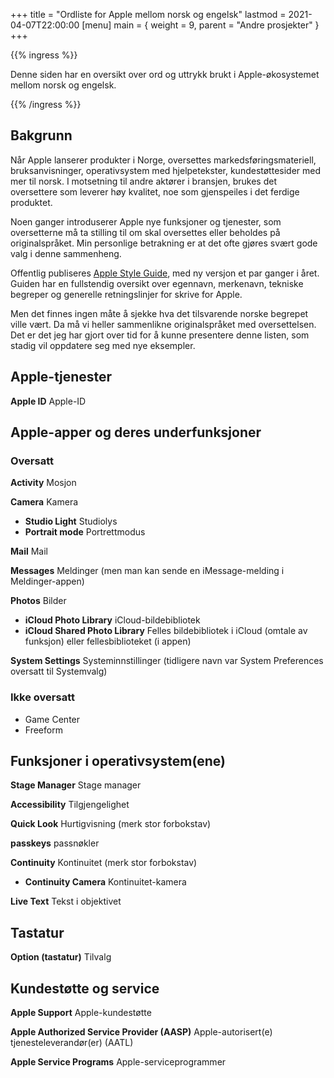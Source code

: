+++
title = "Ordliste for Apple mellom norsk og engelsk"
lastmod = 2021-04-07T22:00:00
[menu]
main = { weight = 9, parent = "Andre prosjekter" }
+++

{{% ingress %}}

Denne siden har en oversikt over ord og uttrykk brukt i Apple-økosystemet mellom norsk
og engelsk.

{{% /ingress %}}

## Bakgrunn

Når Apple lanserer produkter i Norge, oversettes markedsføringsmateriell,
bruksanvisninger,
operativsystem med hjelpetekster, kundestøttesider med mer til norsk. I motsetning til
andre aktører i bransjen, brukes det oversettere som leverer høy kvalitet, noe som
gjenspeiles i det ferdige produktet.

Noen ganger introduserer Apple nye funksjoner og tjenester, som oversetterne må ta
stilling til om skal oversettes eller beholdes på originalspråket. Min personlige
betrakning er at det ofte gjøres svært gode valg i denne sammenheng.

Offentlig publiseres [Apple Style Guide][asg], med ny versjon et par ganger i året.
Guiden har en fullstendig oversikt over egennavn, merkenavn, tekniske begreper og
generelle retningslinjer for skrive for Apple.

Men det finnes ingen måte å sjekke hva det tilsvarende norske begrepet ville vært.
Da må vi heller sammenlikne originalspråket med oversettelsen. Det er det jeg har gjort
over tid for å kunne presentere denne listen, som stadig vil oppdatere seg med nye
eksempler.

## Apple-tjenester

**Apple ID** Apple-ID

## Apple-apper og deres underfunksjoner

### Oversatt

**Activity** Mosjon

**Camera** Kamera

- **Studio Light** Studiolys
- **Portrait mode** Portrettmodus

**Mail** Mail

**Messages** Meldinger (men man kan sende en iMessage-melding i Meldinger-appen)

**Photos** Bilder

- **iCloud Photo Library** iCloud-bildebibliotek
- **iCloud Shared Photo Library** Felles bildebibliotek i iCloud (omtale av funksjon)
eller fellesbiblioteket (i appen)

**System Settings** Systeminnstillinger (tidligere navn var System Preferences oversatt
til Systemvalg)

### Ikke oversatt

- Game Center
- Freeform

## Funksjoner i operativsystem(ene)

**Stage Manager** Stage manager

**Accessibility** Tilgjengelighet

**Quick Look** Hurtigvisning (merk stor forbokstav)

**passkeys** passnøkler

**Continuity** Kontinuitet (merk stor forbokstav)

- **Continuity Camera** Kontinuitet-kamera

**Live Text** Tekst i objektivet

## Tastatur

**Option (tastatur)** Tilvalg

## Kundestøtte og service

**Apple Support** Apple-kundestøtte

**Apple Authorized Service Provider (AASP)** Apple-autorisert(e) tjenesteleverandør(er)
(AATL)

**Apple Service Programs** Apple-serviceprogrammer

[asg]: https://support.apple.com/no-no/guide/applestyleguide/welcome/web
